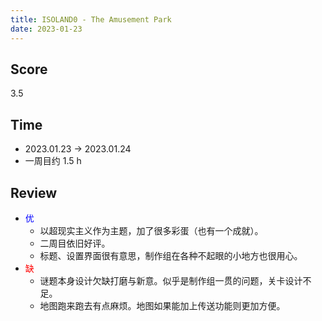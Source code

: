 ```yaml
---
title: ISOLAND0 - The Amusement Park
date: 2023-01-23
---
```


## Score
3.5

## Time
- 2023.01.23 -> 2023.01.24
- 一周目约 1.5 h


## Review

- <font color=#0000FF>优</font>
    - 以超现实主义作为主题，加了很多彩蛋（也有一个成就）。
    - 二周目依旧好评。
    - 标题、设置界面很有意思，制作组在各种不起眼的小地方也很用心。
- <font color=#FF0000>缺</font>
    - 谜题本身设计欠缺打磨与新意。似乎是制作组一贯的问题，关卡设计不足。
    - 地图跑来跑去有点麻烦。地图如果能加上传送功能则更加方便。